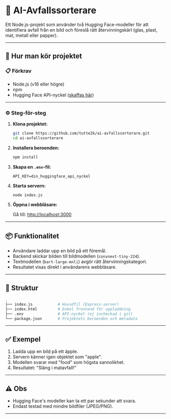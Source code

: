# 🧠 AI-Avfallssorterare

Ett Node.js-projekt som använder två Hugging Face-modeller för att identifiera avfall från en bild och föreslå rätt återvinningskärl (glas, plast, mat, metall eller papper).

---

## 🚀 Hur man kör projektet

### 📋 Förkrav

- Node.js (v16 eller högre)
- npm
- Hugging Face API-nyckel ([skaffas här](https://huggingface.co/settings/tokens))

---

### ⚙️ Steg-för-steg

1. **Klona projektet:**

   ```bash
   git clone https://github.com/tutte2k/ai-avfallssorterare.git
   cd ai-avfallssorterare
   ```

2. **Installera beroenden:**

   ```bash
   npm install
   ```

3. **Skapa en `.env`-fil:**

   ```env
   API_KEY=din_huggingface_api_nyckel
   ```

4. **Starta servern:**

   ```bash
   node index.js
   ```

5. **Öppna i webbläsare:**

   Gå till: [http://localhost:3000](http://localhost:3000)

---

## 📦 Funktionalitet

- Användare laddar upp en bild på ett föremål.
- Backend skickar bilden till bildmodellen (`convnext-tiny-224`).
- Textmodellen (`bart-large-mnli`) avgör rätt återvinningskategori.
- Resultatet visas direkt i användarens webbläsare.

---

## 📁 Struktur

```bash
.
├── index.js           # Huvudfil (Express-server)
├── index.html         # Enkel frontend för uppladdning
├── .env               # API-nyckel (ej incheckad i git)
└── package.json       # Projektets beroenden och metadata
```

---

## ✅ Exempel

1. Ladda upp en bild på ett äpple.
2. Servern känner igen objektet som "apple".
3. Modellen svarar med "food" som högsta sannolikhet.
4. Resultatet: "Släng i matavfall!"

---

## ⚠️ Obs

- Hugging Face's modeller kan ta ett par sekunder att svara.
- Endast testad med mindre bildfiler (JPEG/PNG).

---
